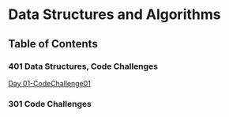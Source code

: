 # Data Structures and Algorithms

## Table of Contents

### 401 Data Structures, Code Challenges

[Day 01-CodeChallenge01](/Users/rey/Projects/courses/cf301/sea301d82/data-structures-and-algorithms-82/javascript/cf401/401-codechallenge-01/README.md)


### 301 Code Challenges

<!-- See [setup instructions](https://codefellows.github.io/setup-guide/code-301/3-code-challenges), in the Code 301 Setup Guide.

Under the `javascript` folder, at the top level, is a sub-folder called `code-challenges`

Each day, you'll add one new file to this folder to do your work for the day's assigned code challenge

If you have not already done so, run `npm install` from within this folder to setup your system to be able to run tests using `Jest`

To run your tests

- Change to the `javascript` folder
- run `npm test` to run all of the tests
- run `npm test ##` to only run tests for challenge ## (i.e. 01) -->


